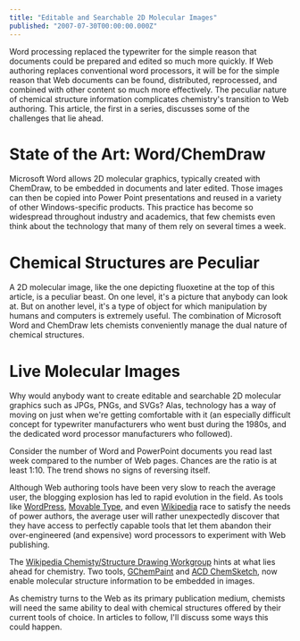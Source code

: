 ```yaml
---
title: "Editable and Searchable 2D Molecular Images"
published: "2007-07-30T00:00:00.000Z"
---
```


Word processing replaced the typewriter for the simple reason that documents could be prepared and edited so much more quickly. If Web authoring replaces conventional word processors, it will be for the simple reason that Web documents can be found, distributed, reprocessed, and combined with other content so much more effectively. The peculiar nature of chemical structure information complicates chemistry's transition to Web authoring. This article, the first in a series, discusses some of the challenges that lie ahead.

# State of the Art: Word/ChemDraw

Microsoft Word allows 2D molecular graphics, typically created with ChemDraw, to be embedded in documents and later edited. Those images can then be copied into Power Point presentations and reused in a variety of other Windows-specific products. This practice has become so widespread throughout industry and academics, that few chemists even think about the technology that many of them rely on several times a week.

# Chemical Structures are Peculiar

A 2D molecular image, like the one depicting fluoxetine at the top of this article, is a peculiar beast. On one level, it's a picture that anybody can look at. But on another level, it's a type of object for which manipulation by humans and computers is extremely useful. The combination of Microsoft Word and ChemDraw lets chemists conveniently manage the dual nature of chemical structures.

# Live Molecular Images

Why would anybody want to create editable and searchable 2D molecular graphics such as JPGs, PNGs, and SVGs? Alas, technology has a way of moving on just when we're getting comfortable with it (an especially difficult concept for typewriter manufacturers who went bust during the 1980s, and the dedicated word processor manufacturers who followed).

Consider the number of Word and PowerPoint documents you read last week compared to the number of Web pages. Chances are the ratio is at least 1:10. The trend shows no signs of reversing itself.

Although Web authoring tools have been very slow to reach the average user, the blogging explosion has led to rapid evolution in the field. As tools like [WordPress](http://wordpress.com), [Movable Type](http://movabletype.com), and even [Wikipedia](http://wikipedia.org) race to satisfy the needs of power authors, the average user will rather unexpectedly discover that they have access to perfectly capable tools that let them abandon their over-engineered (and expensive) word processors to experiment with Web publishing.

The [Wikipedia Chemisty/Structure Drawing Workgroup](http://en.wikipedia.org/wiki/Wikipedia_talk:WikiProject_Chemistry/Structure_drawing_workgroup/Archive_Jun_2007#63303826060) hints at what lies ahead for chemistry. Two tools, [GChemPaint](http://www.nongnu.org/gchempaint/) and [ACD ChemSketch](http://www.acdlabs.com/download/chemsk.html), now enable molecular structure information to be embedded in images.

As chemistry turns to the Web as its primary publication medium, chemists will need the same ability to deal with chemical structures offered by their current tools of choice. In articles to follow, I'll discuss some ways this could happen.